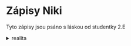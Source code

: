 # Zápisy Niki

Tyto zápisy jsou psáno s láskou od studentky 2.E

<details>
    <summary>realita</summary>
    NENÁVIDÍM TUHLE ŠKOLU RAAAAAAAH (＃`Д´)
</details>

